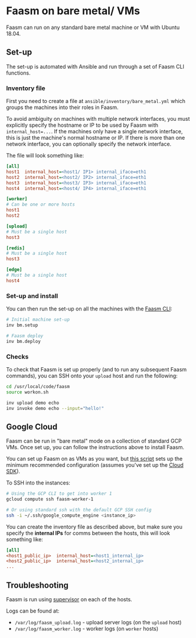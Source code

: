 # Faasm on bare metal/ VMs

Faasm can run on any standard bare metal machine or VM with Ubuntu 18.04. 

## Set-up

The set-up is automated with Ansible and run through a set of Faasm CLI functions. 

### Inventory file

First you need to create a file at `ansible/inventory/bare_metal.yml` which groups the 
machines into their roles in Faasm.

To avoid ambiguity on machines with multiple network interfaces, you must explicitly 
specify the hostname or IP to be used by Faasm with `internal_host=...`. If the 
machines only have a single network interface, this is just the machine's normal 
hostname or IP. If there is more than one network interface, you can optionally specify 
the network interface.

The file will look something like:

```ini
[all]
host1  internal_host=<host1/ IP1> internal_iface=eth1
host2  internal_host=<host2/ IP2> internal_iface=eth1
host3  internal_host=<host3/ IP3> internal_iface=eth1
host4  internal_host=<host4/ IP4> internal_iface=eth1

[worker]
# Can be one or more hosts
host1
host2

[upload]
# Must be a single host
host3

[redis]
# Must be a single host
host3

[edge]
# Must be a single host
host4
```

### Set-up and install

You can then run the set-up on all the machines with the [Faasm CLI](setup.md):

```bash
# Initial machine set-up
inv bm.setup

# Faasm deploy
inv bm.deploy
```

### Checks

To check that Faasm is set up properly (and to run any subsequent Faasm commands),
you can SSH onto your `upload` host and run the following:

```bash
cd /usr/local/code/faasm
source workon.sh

inv upload demo echo
inv invoke demo echo --input="hello!"
```

## Google Cloud 

Faasm can be run in "bare metal" mode on a collection of standard GCP VMs. Once 
set up, you can follow the instructions above to install Faasm.

You can set up Faasm on as VMs as you want, but [this script](../bin/gcp_minimal.sh)
sets up the minimum recommended configuration (assumes you've set up the 
[Cloud SDK](https://cloud.google.com/sdk)).

To SSH into the instances:

```bash
# Using the GCP CLI to get into worker 1
gcloud compute ssh faasm-worker-1

# Or using standard ssh with the default GCP SSH config
ssh -i ~/.ssh/google_compute_engine <instance_ip>
```

You can create the inventory file as described above, but make sure you specify the 
**internal IPs** for comms between the hosts, this will look something like:

```ini
[all]
<host1_public_ip>  internal_host=<host1_internal_ip>
<host2_public_ip>  internal_host=<host2_internal_ip>
...  
```

## Troubleshooting

Faasm is run using [supervisor](https://github.com/Supervisor/supervisor) on each 
of the hosts. 

Logs can be found at:

- `/var/log/faasm_upload.log` - upload server logs (on the `upload` host)
- `/var/log/faasm_worker.log` - worker logs (on `worker` hosts)
